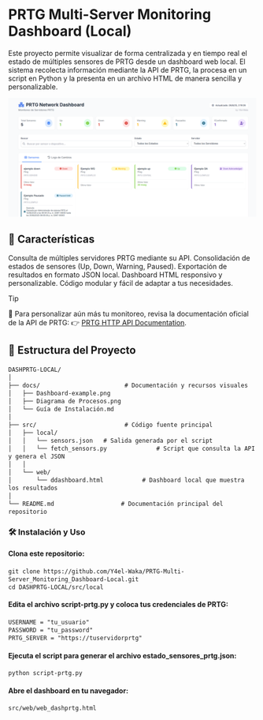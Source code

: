  # PRTG Multi-Server Monitoring Dashboard (Local)

Este proyecto permite visualizar de forma centralizada y en tiempo real el estado de múltiples sensores de PRTG desde un dashboard web local.
El sistema recolecta información mediante la API de PRTG, la procesa en un script en Python y la presenta en un archivo HTML de manera sencilla y personalizable.

![imgexaple.](/docs/Dashboard-example.png "Ejemplo de Dash")

## 🚀 Características

Consulta de múltiples servidores PRTG mediante su API.
Consolidación de estados de sensores (Up, Down, Warning, Paused).
Exportación de resultados en formato JSON local.
Dashboard HTML responsivo y personalizable.
Código modular y fácil de adaptar a tus necesidades.

>[!TIP]
📖 Para personalizar aún más tu monitoreo, revisa la documentación oficial de la API de PRTG:
👉 [PRTG HTTP API Documentation](https://www.paessler.com/manuals/prtg/http_api).

## 📂 Estructura del Proyecto
```
DASHPRTG-LOCAL/
│
├── docs/                        # Documentación y recursos visuales
│   ├── Dashboard-example.png
│   ├── Diagrama de Procesos.png
│   └── Guía de Instalación.md
│
├── src/                         # Código fuente principal
│   ├── local/
│   │   └── sensors.json   # Salida generada por el script
│   │   └── fetch_sensors.py              # Script que consulta la API y genera el JSON
│   │
│   └── web/
│       └── ddashboard.html           # Dashboard local que muestra los resultados
│
└── README.md                   # Documentación principal del repositorio
```

### 🛠️ Instalación y Uso

#### Clona este repositorio:
```
git clone https://github.com/Y4el-Waka/PRTG-Multi-Server_Monitoring_Dashboard-Local.git
cd DASHPRTG-LOCAL/src/local
```

#### Edita el archivo script-prtg.py y coloca tus credenciales de PRTG:
```
USERNAME = "tu_usuario"
PASSWORD = "tu_password"
PRTG_SERVER = "https://tuservidorprtg"
```

#### Ejecuta el script para generar el archivo estado_sensores_prtg.json:
```
python script-prtg.py
```

#### Abre el dashboard en tu navegador:
```
src/web/web_dashprtg.html
```
